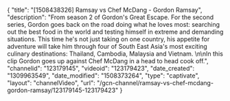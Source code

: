 {
    "title": "[1508438326] Ramsay vs Chef McDang - Gordon Ramsay",
    "description": "From season 2 of Gordon's Great Escape. For the second series, Gordon goes back on the road doing what he loves most: searching out the best food in the world and testing himself in extreme and demanding situations. This time he's not just taking on one country, his appetite for adventure will take him through four of South East Asia's most exciting culinary destinations: Thailand, Cambodia, Malaysia and Vietnam. \n\nIn this clip Gordon goes up against Chef McDang in a head to head cook off.",
    "channelid": "123179145",
    "videoid": "123179423",
    "date_created": "1309963549",
    "date_modified": "1508373264",
    "type": "captivate",
    "layout": "channelVideo",
    "url": "\/gcn-channel\/ramsay-vs-chef-mcdang-gordon-ramsay\/123179145-123179423"
}